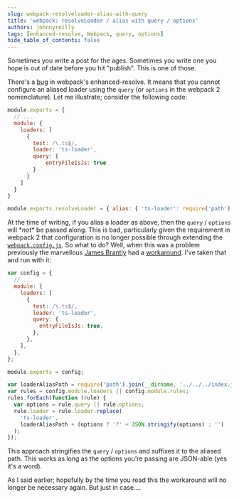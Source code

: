 ```yaml
---
slug: webpack-resolveloader-alias-with-query
title: 'webpack: resolveLoader / alias with query / options'
authors: johnnyreilly
tags: [enhanced-resolve, Webpack, query, options]
hide_table_of_contents: false
---
```


Sometimes you write a post for the ages. Sometimes you write one you hope is out of date before you hit "publish". This is one of those.

<!--truncate-->

There's a [bug](https://github.com/webpack/enhanced-resolve/issues/41) in webpack's enhanced-resolve. It means that you cannot configure an aliased loader using the `query` (or `options` in the webpack 2 nomenclature). Let me illustrate; consider the following code:

```js
module.exports = {
  // ...
  module: {
    loaders: [
      {
        test: /\.ts$/,
        loader: 'ts-loader',
        query: {
            entryFileIsJs: true
        }
      }
    ]
  }
}

module.exports.resolveLoader = { alias: { 'ts-loader': require('path').join(__dirname, "../../index.js")
```

At the time of writing, if you alias a loader as above, then the `query` / `options` will \*_not_\* be passed along. This is bad, particularly given the requirement in webpack 2 that configuration is no longer possible through extending the [`webpack.config.js`](https://webpack.js.org/guides/migrating/#loader-configuration-is-through-options). So what to do? Well, when this was a problem previously the marvellous [James Brantly](https://www.twitter.com/jbrantly) had a [workaround](https://github.com/webpack/webpack/issues/1289#issuecomment-125767499). I've taken that and run with it:

```js
var config = {
  // ...
  module: {
    loaders: [
      {
        test: /\.ts$/,
        loader: 'ts-loader',
        query: {
          entryFileIsJs: true,
        },
      },
    ],
  },
};

module.exports = config;

var loaderAliasPath = require('path').join(__dirname, '../../../index.js');
var rules = config.module.loaders || config.module.rules;
rules.forEach(function (rule) {
  var options = rule.query || rule.options;
  rule.loader = rule.loader.replace(
    'ts-loader',
    loaderAliasPath + (options ? '?' + JSON.stringify(options) : '')
  );
});
```

This approach stringifies the `query` / `options` and suffixes it to the aliased path. This works as long as the options you're passing are JSON-able (yes it's a word).

As I said earlier; hopefully by the time you read this the workaround will no longer be necessary again. But just in case....
